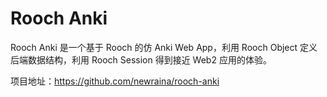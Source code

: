 # Rooch Anki

Rooch Anki 是一个基于 Rooch 的仿 Anki Web App，利用 Rooch Object 定义后端数据结构，利用 Rooch Session 得到接近 Web2 应用的体验。

项目地址：https://github.com/newraina/rooch-anki


